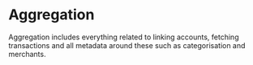 # Aggregation

Aggregation includes everything related to linking accounts, fetching transactions and all metadata around these such as categorisation and merchants.
